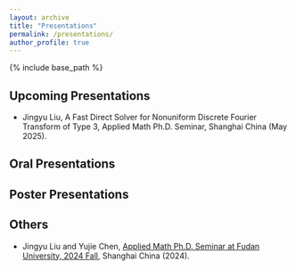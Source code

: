 ```yaml
---
layout: archive
title: "Presentations"
permalink: /presentations/
author_profile: true
---
```


{% include base_path %}

## Upcoming Presentations

- Jingyu Liu, A Fast Direct Solver for Nonuniform Discrete Fourier Transform of Type 3, Applied Math Ph.D. Seminar, Shanghai China (May 2025).
  
## Oral Presentations

## Poster Presentations

## Others

- Jingyu Liu and Yujie Chen, [Applied Math Ph.D. Seminar at Fudan University, 2024 Fall](https://amphds.yingzhouli.com/2024Fall.html), Shanghai China (2024).
